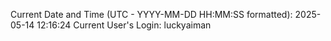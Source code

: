 Current Date and Time (UTC - YYYY-MM-DD HH:MM:SS formatted): 2025-05-14 12:16:24
Current User's Login: luckyaiman
